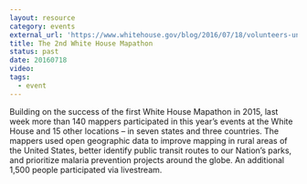 ```yaml
---
layout: resource
category: events
external_url: 'https://www.whitehouse.gov/blog/2016/07/18/volunteers-unlock-power-maps-sustainable-development'
title: The 2nd White House Mapathon
status: past
date: 20160718
video: 
tags:
  - event
---
```


Building on the success of the first White House Mapathon in 2015, last week more than 140 mappers participated in this year’s events at the White House and 15 other locations – in seven states and three countries. The mappers used open geographic data to improve mapping in rural areas of the United States, better identify public transit routes to our Nation’s parks, and prioritize malaria prevention projects around the globe. An additional 1,500 people participated via livestream.